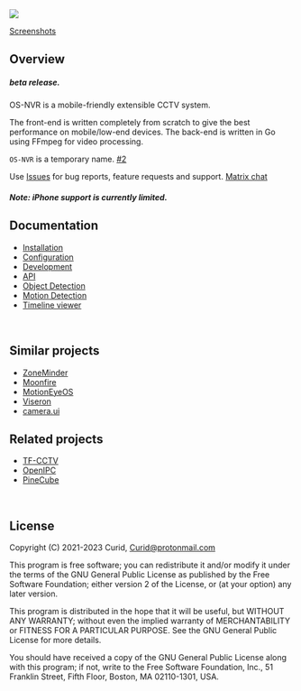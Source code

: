 <img src="https://gitlab.com/osnvr/os-nvr-assets/-/raw/master/screenshots/readme.png">

[Screenshots](https://gitlab.com/osnvr/os-nvr_assets/-/tree/master/screenshots)

## Overview

##### beta release.

OS-NVR is a mobile-friendly extensible CCTV system.

The front-end is written completely from scratch to give the best performance on mobile/low-end devices. The back-end is written in Go using FFmpeg for video processing.


`OS-NVR` is a temporary name. [#2](https://gitlab.com/osnvr/os-nvr/-/issues/2)


Use [Issues](https://gitlab.com/osnvr/os-nvr/-/issues) for bug reports, feature requests and support. [Matrix chat](https://matrix.to/#/#os_nvr:matrix.org)

##### Note: iPhone support is currently limited.

## Documentation

- [Installation](./docs/1_Installation.md)
- [Configuration](./docs/2_Configuration.md)
- [Development](./docs/3_Development.md)
- [API](./docs/4_API.md)
- [Object Detection](./addons/doods2/README.md)
- [Motion Detection](./addons/motion/README.md)
- [Timeline viewer](./addons/timeline/README.md)

<br>

## Similar projects

- [ZoneMinder](https://github.com/ZoneMinder/ZoneMinder)
- [Moonfire](https://github.com/scottlamb/moonfire-nvr)
- [Motion](https://github.com/Motion-Project/motion)[Eye](https://github.com/ccrisan/motioneye/)[OS](https://github.com/ccrisan/motioneyeos)
- [Viseron](https://github.com/roflcoopter/viseron)
- [camera.ui](https://github.com/SeydX/camera.ui)

## Related projects

- [TF-CCTV](https://gitlab.com/Curid/TF-CCTV)
- [OpenIPC](https://openipc.org)
- [PineCube](https://www.pine64.org/cube)

<br>

## License

Copyright (C) 2021-2023 Curid, <Curid@protonmail.com>

This program is free software; you can redistribute it and/or modify it under the terms of the GNU General Public License as published by the Free Software Foundation; either version 2 of the License, or (at your option) any later version.

This program is distributed in the hope that it will be useful, but WITHOUT ANY WARRANTY; without even the implied warranty of MERCHANTABILITY or FITNESS FOR A PARTICULAR PURPOSE. See the GNU General Public License for more details.

You should have received a copy of the GNU General Public License along with this program; if not, write to the Free Software Foundation, Inc., 51 Franklin Street, Fifth Floor, Boston, MA 02110-1301, USA. 